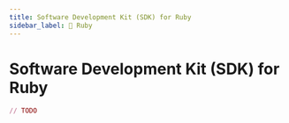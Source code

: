 ```yaml
---
title: Software Development Kit (SDK) for Ruby
sidebar_label: 🚧 Ruby
---
```


# Software Development Kit (SDK) for Ruby

```ruby
// TODO
```
